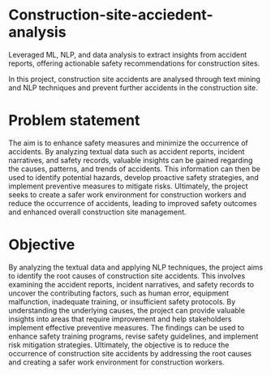 # Construction-site-acciedent-analysis
Leveraged ML, NLP, and data analysis to extract insights from accident reports, offering actionable safety recommendations for construction sites.

In this project, construction site accidents are analysed through text mining and NLP techniques and prevent further accidents in the construction site.

# Problem statement

The aim is to enhance safety measures and minimize the occurrence of accidents. By analyzing textual data such as accident reports, incident narratives, and safety records, valuable insights can be gained regarding the causes, patterns, and trends of accidents. This information can then be used to identify potential hazards, develop proactive safety strategies, and implement preventive measures to mitigate risks. Ultimately, the project seeks to create a safer work environment for construction workers and reduce the occurrence of accidents, leading to improved safety outcomes and enhanced overall construction site management.

# Objective

By analyzing the textual data and applying NLP techniques, the project aims to identify the root causes of construction site accidents. This involves examining the accident reports, incident narratives, and safety records to uncover the contributing factors, such as human error, equipment malfunction, inadequate training, or insufficient safety protocols. By understanding the underlying causes, the project can provide valuable insights into areas that require improvement and help stakeholders implement effective preventive measures. The findings can be used to enhance safety training programs, revise safety guidelines, and implement risk mitigation strategies. Ultimately, the objective is to reduce the occurrence of construction site accidents by addressing the root causes and creating a safer work environment for construction workers.
